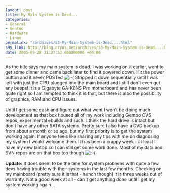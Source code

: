 ```yaml
---
layout: post
title: My Main System is Dead...
categories:
- General
- Gentoo
- Hardware
- Linux
permalink: "/archives/53-My-Main-System-is-Dead....html"
s9y_link: http://blog.cryos.net/archives/53-My-Main-System-is-Dead....html
date: 2005-09-28 21:27:53.000000000 +00:00
---
```

As the title says my main system is dead. I was working on it earlier, went to get some dinner and came back later to find it powered down. Hit the power button and it never POSTed <img src="http://blog.cryos.net/templates/default/img/emoticons/sad.png" alt=":-(" style="display: inline; vertical-align: bottom;" class="emoticon" /> Stripped it down sequentially until I was left with just the CPU plugged into the main board and I still don't even get any beeps! It is a Gigabyte GA-K8NS Pro motherboard and has never been quite right so I am tempted to think it is that, but there is also the possibility of graphics, RAM and CPU issues.<br />
<br />
Until I get some cash and figure out what went I won't be doing much development as that box housed all of my work including Gentoo CVS repos, experimental ebuilds and such. I think the hard drive is intact but don't have any other SATA systems. Pretty sure I also have a DVD backup from about a month or so ago, but my first priority is to get the system working again. If anyone feels like sharing any tips with me on diagnosing my system I would welcome them. It has been a crappy week - at least I have my new laptop so I can still get some work done. Most of my data and SVN repos are on that box too though <img src="http://blog.cryos.net/templates/default/img/emoticons/sad.png" alt=":-(" style="display: inline; vertical-align: bottom;" class="emoticon" /><br />
<br />
<b>Update:</b> It does seem to be the time for system problems with quite a few devs having trouble with their systems in the last few months. Checking on my mainboard (pretty sure it is that - hunch though) it is three weeks out of warranty. Not a good week at all - can't get anything done until I get my system working again...
